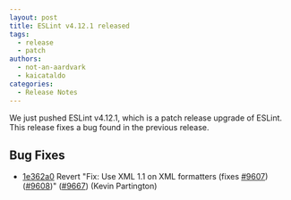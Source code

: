 ```yaml
---
layout: post
title: ESLint v4.12.1 released
tags:
  - release
  - patch
authors:
  - not-an-aardvark
  - kaicataldo
categories:
  - Release Notes
---
```


We just pushed ESLint v4.12.1, which is a patch release upgrade of ESLint. This release fixes a bug found in the previous release.

## Bug Fixes

* [1e362a0](https://github.com/eslint/eslint/commit/1e362a0f8d97105c199fee3dfc277a03badb6c68) Revert "Fix: Use XML 1.1 on XML formatters (fixes [#9607](https://github.com/eslint/eslint/issues/9607)) ([#9608](https://github.com/eslint/eslint/pull/9608))" ([#9667](https://github.com/eslint/eslint/pull/9667)) (Kevin Partington)
